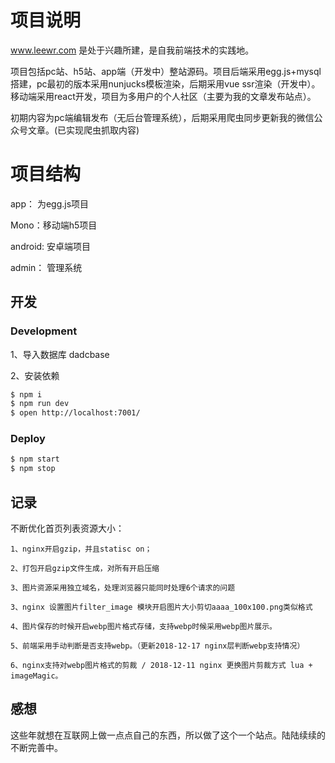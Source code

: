 # 项目说明

 www.leewr.com 是处于兴趣所建，是自我前端技术的实践地。 

 项目包括pc站、h5站、app端（开发中）整站源码。项目后端采用egg.js+mysql搭建，pc最初的版本采用nunjucks模板渲染，后期采用vue ssr渲染（开发中）。移动端采用react开发，项目为多用户的个人社区（主要为我的文章发布站点）。

初期内容为pc端编辑发布（无后台管理系统），后期采用爬虫同步更新我的微信公众号文章。(已实现爬虫抓取内容)

# 项目结构

app： 为egg.js项目

Mono：移动端h5项目

android: 安卓端项目

admin： 管理系统

## 开发

### Development
1、导入数据库 dadcbase

2、安装依赖

```bash
$ npm i
$ npm run dev
$ open http://localhost:7001/
```

### Deploy

```bash
$ npm start
$ npm stop
```

## 记录

不断优化首页列表资源大小：

    1、nginx开启gzip，并且statisc on；

    2、打包开启gzip文件生成，对所有开启压缩

    3、图片资源采用独立域名，处理浏览器只能同时处理6个请求的问题

    3、nginx 设置图片filter_image 模块开启图片大小剪切aaaa_100x100.png类似格式

    4、图片保存的时候开启webp图片格式存储，支持webp时候采用webp图片展示。

    5、前端采用手动判断是否支持webp。（更新2018-12-17 nginx层判断webp支持情况）

    6、nginx支持对webp图片格式的剪裁 / 2018-12-11 nginx 更换图片剪裁方式 lua + imageMagic。

## 感想
这些年就想在互联网上做一点点自己的东西，所以做了这个一个站点。陆陆续续的不断完善中。




